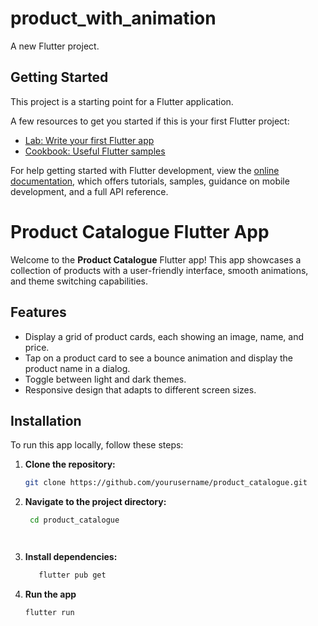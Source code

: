 # product_with_animation

A new Flutter project.

## Getting Started

This project is a starting point for a Flutter application.

A few resources to get you started if this is your first Flutter project:

- [Lab: Write your first Flutter app](https://docs.flutter.dev/get-started/codelab)
- [Cookbook: Useful Flutter samples](https://docs.flutter.dev/cookbook)

For help getting started with Flutter development, view the
[online documentation](https://docs.flutter.dev/), which offers tutorials,
samples, guidance on mobile development, and a full API reference.


# Product Catalogue Flutter App

Welcome to the **Product Catalogue** Flutter app! This app showcases a collection of products with a user-friendly interface, smooth animations, and theme switching capabilities.

## Features

- Display a grid of product cards, each showing an image, name, and price.
- Tap on a product card to see a bounce animation and display the product name in a dialog.
- Toggle between light and dark themes.
- Responsive design that adapts to different screen sizes.

## Installation

To run this app locally, follow these steps:

1. **Clone the repository:**

   ```bash
   git clone https://github.com/yourusername/product_catalogue.git

2. **Navigate to the project directory:**

   ```bash
    cd product_catalogue




3. **Install dependencies:**

   ```bash
      flutter pub get


4. **Run the app**
     ```bash
     flutter run
